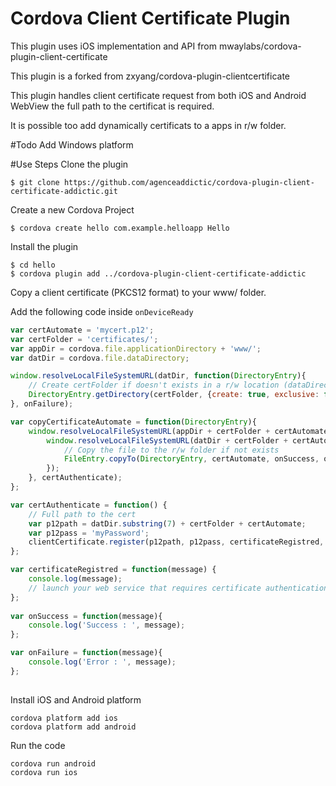 # Cordova Client Certificate Plugin
This plugin uses iOS implementation and API from mwaylabs/cordova-plugin-client-certificate

This plugin is a forked from zxyang/cordova-plugin-clientcertificate

This plugin handles client certificate request from both iOS and Android WebView the full path to the certificat is required.

It is possible too add dynamically certificats to a apps in r/w folder.

#Todo
Add Windows platform

#Use Steps
Clone the plugin

    $ git clone https://github.com/agenceaddictic/cordova-plugin-client-certificate-addictic.git

Create a new Cordova Project

    $ cordova create hello com.example.helloapp Hello
    
Install the plugin

    $ cd hello
    $ cordova plugin add ../cordova-plugin-client-certificate-addictic
    

Copy a client certificate (PKCS12 format) to your www/ folder.

Add the following code inside `onDeviceReady`

```js
var certAutomate = 'mycert.p12';
var certFolder = 'certificates/';
var appDir = cordova.file.applicationDirectory + 'www/';
var datDir = cordova.file.dataDirectory;

window.resolveLocalFileSystemURL(datDir, function(DirectoryEntry){
	// Create certFolder if doesn't exists in a r/w location (dataDirectory)
	DirectoryEntry.getDirectory(certFolder, {create: true, exclusive: false}, copyCertificateAutomate, onFailure);
}, onFailure);

var copyCertificateAutomate = function(DirectoryEntry){
	window.resolveLocalFileSystemURL(appDir + certFolder + certAutomate, function(FileEntry){
		window.resolveLocalFileSystemURL(datDir + certFolder + certAutomate, certAuthenticate, function(){
			// Copy the file to the r/w folder if not exists
			FileEntry.copyTo(DirectoryEntry, certAutomate, onSuccess, onFailure);
		});
	}, certAuthenticate);
};

var certAuthenticate = function() {
	// Full path to the cert
	var p12path = datDir.substring(7) + certFolder + certAutomate;
	var p12pass = 'myPassword';
	clientCertificate.register(p12path, p12pass, certificateRegistred, onFailure);
};

var certificateRegistred = function(message) {
	console.log(message);		
	// launch your web service that requires certificate authentication here
};
	
var onSuccess = function(message){
	console.log('Success : ', message);
};

var onFailure = function(message){
	console.log('Error : ', message);
};
	
```

Install iOS and Android platform

    cordova platform add ios
    cordova platform add android
    
Run the code

    cordova run android
    cordova run ios

